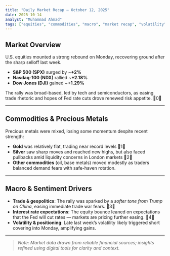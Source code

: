 ```yaml
---
title: "Daily Market Recap — October 12, 2025"
date: 2025-10-14
analyst: "Muhammad Ahmad"
tags: ["equities", "commodities", "macro", "market recap", "volatility"]
---
```


## Market Overview

U.S. equities mounted a strong rebound on Monday, recovering ground after the sharp selloff last week.  
- **S&P 500 (SPX)** surged by ~**+2%**  
- **Nasdaq-100 (NDX)** rallied ~**+2.18%**  
- **Dow Jones (DJI)** gained ~**+1.29%**

The rally was broad-based, led by tech and semiconductors, as easing trade rhetoric and hopes of Fed rate cuts drove renewed risk appetite. 0

---

## Commodities & Precious Metals

Precious metals were mixed, losing some momentum despite recent strength:  
- **Gold** was relatively flat, trading near record levels 1  
- **Silver** saw sharp moves and reached new highs, but also faced pullbacks amid liquidity concerns in London markets 2  
- **Other commodities** (oil, base metals) moved modestly as traders balanced demand fears with safe-haven rotation.

---

## Macro & Sentiment Drivers

- **Trade & geopolitics**: The rally was sparked by a *softer tone from Trump on China*, easing immediate trade war fears. 3  
- **Interest rate expectations**: The equity bounce leaned on expectations that the Fed will cut rates — markets are pricing further easing. 4  
- **Volatility & positioning**: Late last week’s volatility likely triggered short covering into Monday, amplifying gains.

---

> *Note: Market data drawn from reliable financial sources; insights refined using digital tools for clarity and context.*
